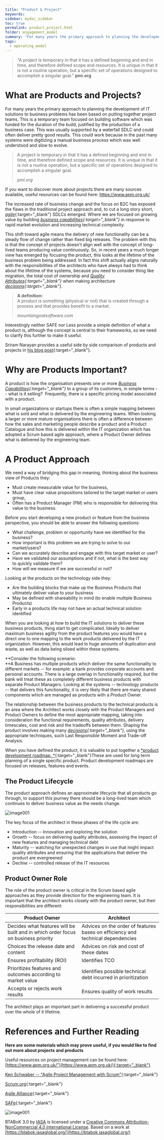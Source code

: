 ```yaml
---
title: "Product & Project"
keywords: 
sidebar: mydoc_sidebar
toc: true
permalink: product_project.html
folder: engagement_model
summary: "For many years the primary approach to planning the development of IT solutions to business problems has been based on putting together project teams."
tags: 
  - operating_model
---
```


> "A project is temporary in that it has a defined beginning and end in time, and therefore defined scope and resources. It is unique in that it is not a routine operation, but a specific set of operations designed to accomplish a singular goal."
**pmi.org**

# What are Products and Projects?

For many years the primary approach to planning the development of IT solutions to business problems has been based on putting together project teams. This is a temporary team focused on building software which was funded for the duration of the build, justified by the production of a business case. This was usually supported by a waterfall SDLC and could often deliver pretty good results. This could work because in the past many systems were digitizing a manual business process which was well understood and slow to evolve.

> A project is temporary in that it has a defined beginning and end in time, and therefore defined scope and resources. It is unique in that it is not a routine operation, but a specific set of operations designed to accomplish a singular goal.
>
> *pmi.org*

If you want to discover more about projects there are many sources available, useful resources can be found here: https://www.apm.org.uk/

The increased rate of business change and the focus on B2C has exposed the flaws in the traditional project approach and, to cut a long story short, [*agile*](agility.md){:target="_blank"} SDLCs emerged. Where we are focused on growing value by building 
*[business capabilities](business_capabilities.md){:target="_blank"}* in response to rapid market evolution and increasing technical complexity.

This shift toward agile means the delivery of new functionality can be a steady flow of change rather than fixed big releases. The problem with this is that the concept of projects doesn't align well with the concept of long-lived teams producing value continuously. So, in recent years a much longer view has emerged by focusing the product, this looks at the lifetime of the business problem being addressed. In fact this shift actually aligns naturally with the responsibilities of the architects who have always had to think about the lifetime of the systems, because you need to consider thing like migration, the total cost of ownership and *[Quality Attributes](quality_attributes.md){:target="_blank"}* when making architecture *[decisions](decisions.md){:target="_blank"}*.

> **A definition:**\
> A product is something (physical or not) that is created through a process and that provides benefit to a market.  
>
> *mountaingoatsoftware.com*

Interestingly neither SAFE nor Less provide a simple definition of what a product is, although the concept is central to their frameworks, so we need to clarify this further to make it useful.

Sriram Narayan provides a useful side by side comparison of products and projects in [his blog post](https://martinfowler.com/articles/products-over-projects.html){:target="_blank"}.

# Why are Products Important?

A product is how the organisation presents one or more *[Business Capabilities](business_capabilities.md){:target="_blank"}* to a group of its customers, in simple terms -- what is it selling?  Frequently, there is a specific pricing model associated with a product.

In small organizations or startups there is often a simple mapping between what is sold and what is delivered by the engineering teams. When looking a larger or more mature organisations there is often a difference between how the sales and marketing people describe a product and a Product Catalogue and how this is delivered within the IT organization which has adopted a Scrum based agile approach, where a Product Owner defines what is delivered by the engineering team.

# A Product Approach

We need a way of bridging this gap in meaning, thinking about the business view of Products they:

-   Must create measurable value for the business​,
-   Must have clear value propositions tailored to the target market or users group,
-   Often has a Product Manager (PM) who is responsible for delivering this value to the business​.

Before you start developing a new product or feature from the business perspective, you should be able to answer the following questions:​

-   What challenge, problem or opportunity have we identified for the business?​
-   How important is this problem we are trying to solve to our market/users?​
-   Can we accurately describe and engage with this target market or user?​
-   Have we validated our assumptions and if not, what is the best way to quickly validate them?​
-   How will we measure if we are successful or not?​

Looking at the products on the technology side they:

-   Are the building blocks that make up the Business Products that ultimately deliver value to your business
-   May be defined with shareability in mind (to enable multiple Business Products)
-   Early in a products life may not have an actual technical solution identified

When you are looking at how to build the IT solutions to deliver these business products, thing start to get complicated. Ideally to deliver maximum business agility from the product features you would have a direct one to one mapping to the work products delivered by the IT organization. However, this would lead to huge amounts of duplication and waste, as well as data being siloed within these systems.

**Consider the following scenario:\
**A Business has multiple products which deliver the same functionality to different markets -- for example: a bank provides corporate accounts and personal accounts. There is a large overlap in functionality required, but the bank will treat these as completely different business products with separate Product Managers. Looking at the systems -- technology products -- that delivers this functionality, it is very likely that there are many shared components which are managed as products with a Product Owner.

The relationship between the business products to the technical products is an area where the Architect works closely with the Product Managers and Product Owners to define the most appropriate mapping, taking into consideration the functional requirements, quality attributes, delivery timescales, cost and risk and the tradeoffs between them. Shaping the product involves making many *[decisions](decisions.md){:target="_blank"}*, using the appropriate techniques, such Last Responsible Moment and Trade-off Analysis.

When you have defined the product, it is valuable to put together a [*product development roadmap. *](roadmap.md){:target="_blank"}These are used for long term planning of a single specific product. Product development roadmaps are focused on releases, features and events.

## The Product Lifecycle

The product approach defines an approximate lifecycle that all products go through, to support this journey there should be a long-lived team which continues to deliver business value as the needs change.  

![image001](media/p_p001.png)

The key focus of the architect in these phases of the life cycle are:

-   Introduction -- Innovation and exploring the solution
-   Growth -- focus on delivering quality attributes, assessing the impact of new features and managing technical debt
-   Maturity -- watching for unexpected changes in use that might impact quality attributes and ensuring that the applications that deliver the product are evergreened
-   Decline -- controlled release of the IT resources

## Product Owner Role

The role of the product owner is critical in the Scrum based agile approaches as they provide direction for the engineering team. It is important that the architect works closely with the product owner, but their responsibilities are different:

| **Product Owner** | **Architect** |
| --- | --- |
| Decides what features will be built and in which order focus on business priority | Advices on the order of features bases on efficiency and technical dependencies |
| Choices the release date and content | Advices on risk and cost of these dates |
| Ensures profitability (ROI) | Identifies TCO |
| Prioritizes features and outcomes according to market value | Identifies possible technical debt incurred in prioritization |
| Accepts or rejects work results | Ensures quality of work results |

The architect plays an important part in delivering a successful product over the whole of it lifetime.

# References and Further Reading

**Here are some materials which may prove useful, if you would like to find out more about projects and products**

Useful resources on project management can be found here:[https://www.apm.org.uk/"](https://www.apm.org.uk/){:target="_blank"}

[Ken Schwaber -- "Agile Project Management with Scrum"](https://www.amazon.com/Agile-Project-Management-Developer-Practices/dp/073561993X/){:target="_blank"}

[Scrum.org](https://www.scrum.org/){:target="_blank"}

[Agile Alliance](https://www.agilealliance.org/){:target="_blank"}

[SAFe](https://www.scaledagileframework.com/){:target="_blank"}

![image001](media/by-nc.png)

BTABoK 3.0 by [IASA](https://iasaglobal.org/) is licensed under a [Creative Commons Attribution-NonCommercial 4.0 International License](http://creativecommons.org/licenses/by-nc/4.0/). Based on a work at [https://btabok.iasaglobal.org/](https://btabok.iasaglobal.org/)